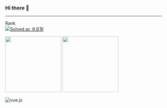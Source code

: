 ### Hi there 👋
---
<!-- 뱃지 입력 -->



 Rank<br>
[![Solved.ac 프로필](http://mazassumnida.wtf/api/v2/generate_badge?boj=rlaqjatr)](https://solved.ac/rlaqjatr)

<p>
  <img height="180em" src="https://github-readme-stats.vercel.app/api?username=kimbeomsick&show_icons=true&include_all_commits=true&bg_color=30,e96443,904e95&title_color=fff&text_color=fff">
  <img height="180em" src="https://github-readme-stats.vercel.app/api/top-langs/?username=kimbeomsick&layout=compact&bg_color=30,e96443,904e95&title_color=fff&text_color=fff">
</p>

![vue.js](https://img.shields.io/badge/-vue.js-green?style=for-the-badge&logo=vue.js)


<!--
**kimbeomsick/kimbeomsick** is a ✨ _special_ ✨ repository because its `README.md` (this file) appears on your GitHub profile.

Here are some ideas to get you started:

- 🔭 I’m currently working on ...
- 🌱 I’m currently learning ...
- 👯 I’m looking to collaborate on ...
- 🤔 I’m looking for help with ...
- 💬 Ask me about ...
- 📫 How to reach me: ...
- 😄 Pronouns: ...
- ⚡ Fun fact: ...
-->

